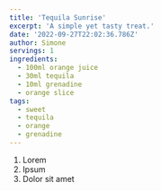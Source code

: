 ```yaml
---
title: 'Tequila Sunrise'
excerpt: 'A simple yet tasty treat.'
date: '2022-09-27T22:02:36.786Z'
author: Simone
servings: 1
ingredients:
  - 100ml orange juice
  - 30ml tequila
  - 10ml grenadine
  - orange slice
tags:
  - sweet
  - tequila
  - orange
  - grenadine
---
```


1. Lorem
1. Ipsum
1. Dolor sit amet
